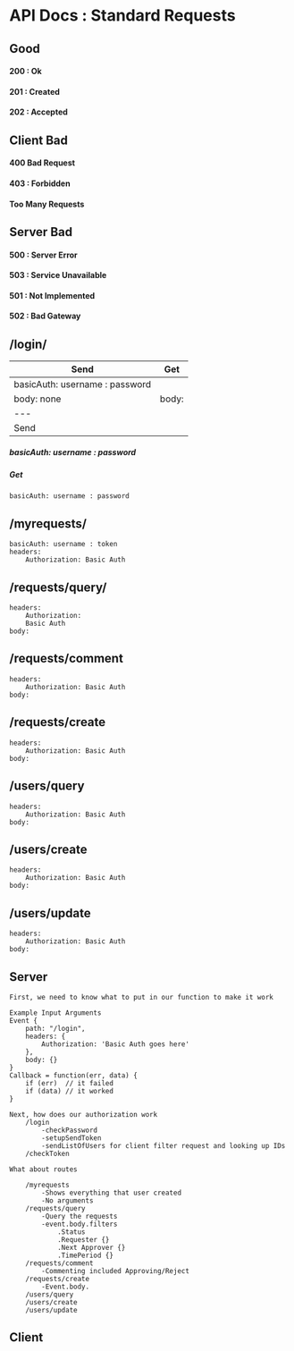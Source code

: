 # API Docs : Standard Requests

## Good
#### 200 : Ok
#### 201 : Created
#### 202 : Accepted

## Client Bad
#### 400  Bad Request
#### 403 : Forbidden
#### Too Many Requests

## Server Bad
#### 500 : Server Error
#### 503 : Service Unavailable
#### 501 : Not Implemented
#### 502 : Bad Gateway


## /login/
Send| Get
---|---
basicAuth: username : password |
body: none |body:
---|
Send|
#####    basicAuth: username : password
##### Get
    basicAuth: username : password

## /myrequests/
    basicAuth: username : token
    headers:
        Authorization: Basic Auth

## /requests/query/
    headers:
        Authorization:
        Basic Auth
    body:


## /requests/comment
    headers:
        Authorization: Basic Auth
    body:


## /requests/create
    headers:
        Authorization: Basic Auth
    body:


## /users/query
    headers:
        Authorization: Basic Auth
    body:


## /users/create
    headers:
        Authorization: Basic Auth
    body:


## /users/update
    headers:
        Authorization: Basic Auth
    body:


## Server
    First, we need to know what to put in our function to make it work

    Example Input Arguments
    Event {
        path: "/login",
        headers: {
            Authorization: 'Basic Auth goes here'
        },
        body: {}
    }
    Callback = function(err, data) {
        if (err)  // it failed
        if (data) // it worked
    }

    Next, how does our authorization work
        /login
            -checkPassword
            -setupSendToken
            -sendListOfUsers for client filter request and looking up IDs
        /checkToken

    What about routes

        /myrequests
            -Shows everything that user created
            -No arguments
        /requests/query
            -Query the requests
            -event.body.filters
                .Status
                .Requester {}
                .Next Approver {}
                .TimePeriod {}
        /requests/comment
            -Commenting included Approving/Reject
        /requests/create
            -Event.body.
        /users/query
        /users/create
        /users/update

## Client